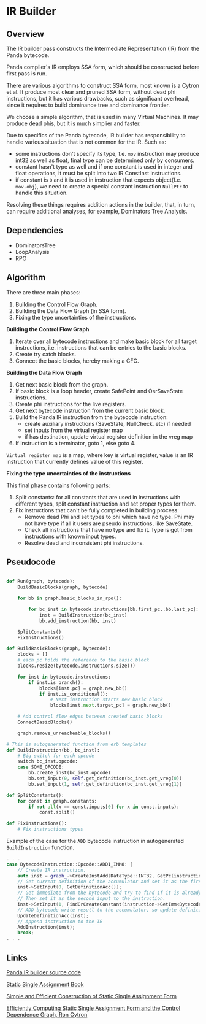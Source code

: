 # IR Builder 

## Overview

The IR builder pass constructs the Intermediate Representation (IR) from the Panda bytecode.

Panda compiler's IR employs SSA form, which should be constructed before first pass is run.

There are various algorithms to construct SSA form, most known is a Cytron et al. It produce most clear and pruned SSA
form, without dead phi instructions, but it has various drawbacks, such as significant overhead, since it requires to
build dominance tree and dominance frontier.

We choose a simple algorithm, that is used in many Virtual Machines. It may produce dead phis, but it is much simplier
and faster.

Due to specifics of the Panda bytecode, IR builder has responsibility to handle various situation that is not common for
the IR. Such as:
- some instructions don't specify its type, f.e. `mov` instruction may produce int32 as well as float, final type can be
  determined only by consumers.
- constant hasn't type as well and if one constant is used in integer and float operations, it must be split into two
  IR ConstInst instructions.
- if constant is `0` and it is used in instruction that expects object(f.e. `mov.obj`), we need to create a special
  constant instruction `NullPtr` to handle this situation.

Resolving these things requires addition actions in the builder, that, in turn, can require additional analyses,
for example, Dominators Tree Analysis.

## Dependencies

* DominatorsTree
* LoopAnalysis
* RPO

## Algorithm

There are three main phases:
1. Building the Control Flow Graph.
2. Building the Data Flow Graph (in SSA form).
3. Fixing the type uncertainties of the instructions.

**Building the Control Flow Graph**

1. Iterate over all bytecode instructions and make basic block for all target instructions, i.e. instructions that can
   be entries to the basic blocks.
2. Create try catch blocks.
3. Connect the basic blocks, hereby making a CFG.

**Building the Data Flow Graph**

1. Get next basic block from the graph.
2. If basic block is a loop header, create SafePoint and OsrSaveState instructions.
3. Create phi instructions for the live registers.
4. Get next bytecode instruction from the current basic block.
5. Build the Panda IR instruction from the bytecode instruction:
    - create auxiliary instructions (SaveState, NullCheck, etc) if needed
    - set inputs from the virtual register map
    - if has destination, update virtual register definition in the vreg map
6. If instruction is a terminator, goto 1, else goto 4.

`Virtual register map` is a map, where key is virtual register, value is an IR instruction that currently defines value
of this register.

**Fixing the type uncertainties of the instructions**

This final phase contains following parts:
1. Split constants: for all constants that are used in instructions with different types, split constant instruction and
   set proper types for them.
2. Fix instructions that can't be fully completed in building process:
    - Remove dead Phi and set types to phi which have no type. Phi may not have type if all it users are pseudo
      instructions, like SaveState.
    - Check all instructions that have no type and fix it. Type is got from instructions with known input types.
    - Resolve dead and inconsistent phi instructions.

## Pseudocode

```python

def Run(graph, bytecode):
    BuildBasicBlocks(graph, bytecode)

    for bb in graph.basic_blocks_in_rpo():

        for bc_inst in bytecode.instructions[bb.first_pc..bb.last_pc]:
            inst = BuildInstruction(bc_inst)
            bb.add_instruction(bb, inst)

    SplitConstants()
    FixInstructions()

def BuildBasicBlocks(graph, bytecode):
    blocks = []
    # each pc holds the reference to the basic block
    blocks.resize(bytecode.instructions.size())

    for inst in bytecode.instructions:
        if inst.is_branch():
            blocks[inst.pc] = graph.new_bb()
            if inst.is_conditional():
                # Next instruction starts new basic block
                blocks[inst.next.target_pc] = graph.new_bb()

    # Add control flow edges between created basic blocks
    ConnectBasicBlocks()

    graph.remove_unreacheable_blocks()

# This is autogenerated function from erb templates
def BuildInstruction(bb, bc_inst):
    # Big switch for each opcode
    switch bc_inst.opcode:
    case SOME_OPCODE:
        bb.create_inst(bc_inst.opcode)
        bb.set_input(0, self.get_definition(bc_inst.get_vreg(0))
        bb.set_input(1, self.get_definition(bc_inst.get_vreg(1))

def SplitConstants():
    for const in graph.constants:
        if not all(x == const.inputs[0] for x in const.inputs):
            const.split()

def FixInstructions():
    # Fix instructions types
```

Example of the case for the `ADD` bytecode instruction in autogenerated `BuildInstruction` function.
```c++
. . .
case BytecodeInstruction::Opcode::ADDI_IMM8: {
    // Create IR instruction.
    auto inst = graph_->CreateInstAdd(DataType::INT32, GetPc(instruction->GetAddress()));
    // Get current definition of the accumulator and set it as the first input to the instruction/
    inst->SetInput(0, GetDefinitionAcc());
    // Get immediate from the bytecode and try to find if it is already exists in the IR, if not - create new one.
    // Then set it as the second input to the instruction.
    inst->SetInput(1, FindOrCreateConstant(instruction->GetImm<BytecodeInstruction::Format::IMM8, 0>()));
    // ADD bytecode write resutl to the accumulator, so update definition of the accumulator by created instruction.
    UpdateDefinitionAcc(inst);
    // Append instruction to the IR
    AddInstruction(inst);
    break;
. . .
```

## Links

[Panda IR builder source code](../optimizer/ir_builder/)    

[Static Single Assignment Book](https://pfalcon.github.io/ssabook/latest/book-v1.pdf)

[Simple and Efficient Construction of Static Single Assignment Form](https://pp.info.uni-karlsruhe.de/uploads/publikationen/braun13cc.pdf)

[Efficiently Computing Static Single Assignment Form and the Control Dependence Graph, Ron Cytron](https://www.cs.utexas.edu/~pingali/CS380C/2010/papers/ssaCytron.pdf)
